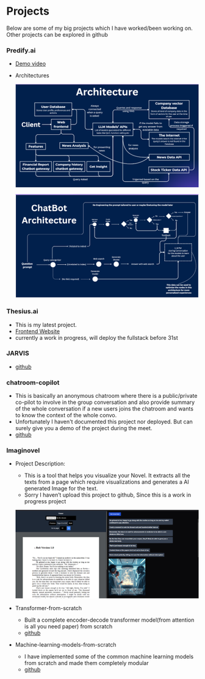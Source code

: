 # Projects

Below are some of my big projects which I have worked/been working on. Other projects can be explored in github

### Predify.ai

- [Demo video](https://youtu.be/MdShMAbSQaA)
- Architectures
    
    ![Screenshot 2024-12-27 103352.png](Screenshot_2024-12-27_103352.png)
    
    ![Screenshot 2024-12-27 100534.png](Screenshot_2024-12-27_100534.png)
    

### Thesius.ai

- This is my latest project.
- [Frontend Website](https://thesius-ai.vercel.app/)
- currently a work in progress, will deploy the fullstack before 31st
### JARVIS

- [github](https://github.com/SWARAJ-42/JARVIS)
### chatroom-copilot

- This is basically an anonymous chatroom where there is a public/private co-pilot to involve in the group conversation and also provide summary of the whole conversation if a new users joins the chatroom and wants to know the context of the whole convo.
- Unfortunately I haven't documented this project nor deployed. But can surely give you a demo of the project during the meet.
- [github](https://github.com/SWARAJ-42/chatroom-copilot)

### Imaginovel

- Project Description:
    - This is a tool that helps you visualize your Novel. It extracts all the texts from a page which require visualizations and generates a AI generated Image for the text.
    - Sorry I haven’t upload this project to github, Since this is a work in progress project
    
    ![Screenshot 2024-12-27 105659.png](Screenshot_2024-12-27_105659.png)
    
- Transformer-from-scratch
    - Built a complete encoder-decode transformer model(from attention is all you need paper) from scratch
    - [github](https://github.com/SWARAJ-42/transformer-from-scratch)
- Machine-learning-models-from-scratch
    - I have implemented some of the common machine learning models from scratch and made them completely modular
    - [github](https://github.com/SWARAJ-42/Machine-Learning-Models)
